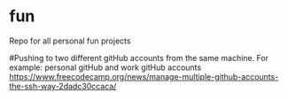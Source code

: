 # fun
Repo for all personal fun projects

#Pushing to two different gitHub accounts from the same machine. For example: personal gitHub and work gitHub accounts
https://www.freecodecamp.org/news/manage-multiple-github-accounts-the-ssh-way-2dadc30ccaca/
